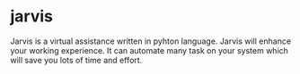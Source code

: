 # jarvis

Jarvis is a virtual assistance written in pyhton language.
Jarvis will enhance your working experience.
It can automate many task on your system which will save you lots of time and effort.
